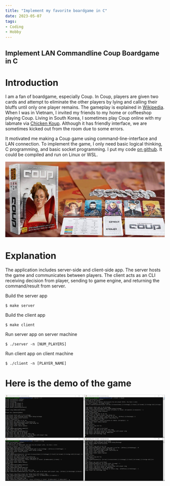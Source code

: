 ```yaml
---
title: "Implement my favorite boardgame in C"
date: 2023-05-07
tags:
- Coding
- Hobby
---
```


## Implement LAN Commandline Coup Boardgame in C

# Introduction

I am a fan of boardgame, especially Coup. In Coup, players are given two cards and attempt to eliminate the other players by lying and calling their bluffs until only one player remains. The gameplay is explained in [Wikipedia](https://en.wikipedia.org/wiki/Coup_(card_game)). When I was in Vietnam, I invited my friends to my home or coffeeshop playing Coup. Living in South Korea, I sometimes play Coup online with my labmate via 
[Chicken Koup](https://www.chickenkoup.com/). Although it has friendly interface, we are sometimes kicked out from the room due to some errors.

It motivated me making a Coup game using command-line-interface and  LAN connection. To implement the game, I only need basic logical thinking, C programming, and basic socket programming. I put my code [on github](https://github.com/khanhnd185/coup). It could be compiled and run on Linux or WSL.


![fig1](https://raw.githubusercontent.com/khanhnd185/khanhnd185.github.io/my-pages/_posts/images/coup/coup.jpg)

# Explanation

The application includes server-side and client-side app. The server hosts the game and communicates between players. The client acts as an CLI receiving decision from player, sending to game engine, and returning the command/result from server.

Build the server app
```
$ make server
```

Build the client app
```
$ make client
```

Run server app on server machine
```linux
$ ./server -n [NUM_PLAYERS]
```

Run client app on client machine
```linux
$ ./client -n [PLAYER_NAME]
```

# Here is the demo of the game

![fig1](https://raw.githubusercontent.com/khanhnd185/khanhnd185.github.io/my-pages/_posts/images/coup/demo.png)


